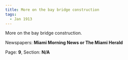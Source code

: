 ```yaml
---  
title: More on the bay bridge construction  
tags:  
  - Jan 1913  
---  
```

  
More on the bay bridge construction.  
  
Newspapers: **Miami Morning News or The Miami Herald**  
  
Page: **9**, Section: **N/A** 
